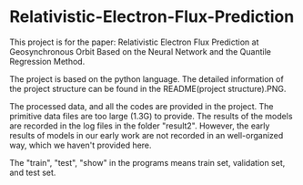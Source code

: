 # Relativistic-Electron-Flux-Prediction
This project is for the paper: Relativistic Electron Flux Prediction at Geosynchronous Orbit Based on the Neural Network and the Quantile Regression Method.

The project is based on the python language. 
The detailed information of the project structure can be found in the README(project structure).PNG.

The processed data, and all the codes are provided in the project. 
The primitive data files are too large (1.3G) to provide.
The results of the models are recorded in the log files in the folder "result2". 
However, the early results of models in our early work are not recorded in an well-organized way, which we haven't provided here.

The "train", "test", "show" in the programs means train set, validation set, and test set.
